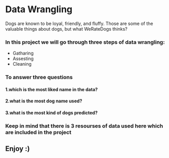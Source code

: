<h1>Data Wrangling</h1>

<p>Dogs are known to be loyal, friendly, and fluffy.
Those are some of the valuable things about dogs, but what WeRateDogs thinks?</p>

<h3>In this project we will go through three steps of data wrangling:</h3>
<ul>
<li>Gatharing</li>
<li>Assesting</li>
<li>Cleaning</li>
</ul>
<h3>To answer three questions</h3>
<h4>1.which is the most liked name in the data?</h4>
<h4>2.what is the most dog name used?</h4>
<h4>3.what is the most kind of dogs predicted?</h4>

<h3>Keep in mind that there is 3 resourses of data used here which are included in the project</h3>

<h2>Enjoy :) </h2>